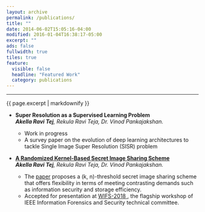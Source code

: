 ```yaml
---
layout: archive
permalink: /publications/
title: ""
date: 2014-06-02T15:05:16-04:00
modified: 2016-01-04T16:38:17-05:00
excerpt: ""
ads: false
fullwidth: true
tiles: true
feature:
  visible: false
  headline: "Featured Work"
  category: publications
---
```

<hr>
{{ page.excerpt | markdownify }}

* <b>Super Resolution as a Supervised Learning Problem</b> <br>
<i><b>Akella Ravi Tej</b>, Rekula Ravi Teja, Dr. Vinod Pankajakshan.</i> <br>
  * Work in progress<br>
  * A survey paper on the evolution of deep learning architectures to tackle Single Image Super Resolution (SISR) problem

* <b><a href="https://akella17.github.io/kernel_papers/Kernel_Paper.pdf"><u>A Randomized Kernel-Based Secret Image Sharing Scheme</u></a></b> <br>
<i><b>Akella Ravi Tej</b>, Rekula Ravi Teja, Dr. Vinod Pankajakshan.</i> <br>
  * The <u>paper</u> proposes a (k, n)-threshold secret image sharing scheme that offers flexibility in terms of meeting contrasting demands such as information security and storage efficiency.<br>
  * Accepted for presentation at <a href="http://wifs2018.comp.polyu.edu.hk/">WIFS-2018
</a>, the flagship workshop of IEEE Information Forensics and Security technical committee.
